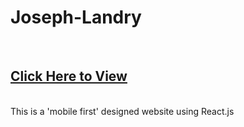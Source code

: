 # Joseph-Landry
<br>

## [Click Here to View](https://landycodes.github.io/Joseph-Landry/)

<br>
This is a 'mobile first' designed website using React.js
